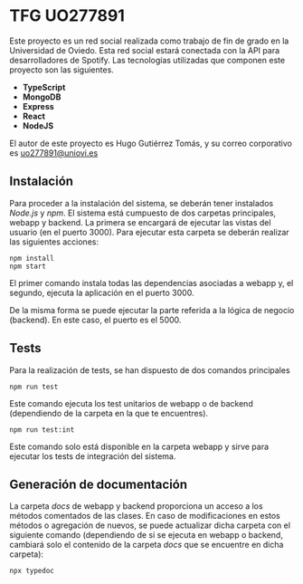 # TFG UO277891

Este proyecto es un red social realizada como trabajo de fin de grado en la Universidad de Oviedo. Esta red social estará conectada con la API para desarrolladores de Spotify. Las tecnologías utilizadas que componen este proyecto son las siguientes.

- **TypeScript**
- **MongoDB**
- **Express**
- **React**
- **NodeJS**

El autor de este proyecto es Hugo Gutiérrez Tomás, y su correo corporativo es uo277891@uniovi.es

## Instalación

Para proceder a la instalación del sistema, se deberán tener instalados *Node.js* y *npm*. El sistema está cumpuesto de dos carpetas principales, webapp y backend. La primera se encargará de ejecutar las vistas del usuario (en el puerto 3000). Para ejecutar esta carpeta se deberán realizar las siguientes acciones:

```shell
npm install
npm start
```
El primer comando instala todas las dependencias asociadas a webapp y, el segundo, ejecuta la aplicación en el puerto 3000.

De la misma forma se puede ejecutar la parte referida a la lógica de negocio (backend). En este caso, el puerto es el 5000.

## Tests

Para la realización de tests, se han dispuesto de dos comandos principales

```shell
npm run test
```
Este comando ejecuta los test unitarios de webapp o de backend (dependiendo de la carpeta en la que te encuentres).

```shell
npm run test:int
```
Este comando solo está disponible en la carpeta webapp y sirve para ejecutar los tests de integración del sistema.

## Generación de documentación

La carpeta *docs* de webapp y backend proporciona un acceso a los métodos comentados de las clases. En caso de modificaciones en estos métodos o agregación de nuevos, se puede actualizar dicha carpeta con el siguiente comando (dependiendo de si se ejecuta en webapp o backend, cambiará solo el contenido de la carpeta *docs* que se encuentre en dicha carpeta):

```shell
npx typedoc
```